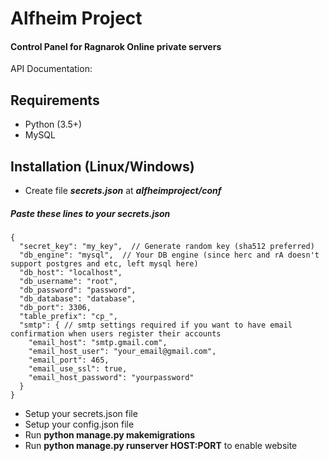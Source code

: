 # Alfheim Project
#### Control Panel for Ragnarok Online private servers

API Documentation: 

## Requirements
* Python (3.5+)
* MySQL

## Installation (Linux/Windows)
* Create file _**secrets.json**_ at _**alfheimproject/conf**_
##### Paste these lines to your secrets.json
```
{
  "secret_key": "my_key",  // Generate random key (sha512 preferred)
  "db_engine": "mysql",  // Your DB engine (since herc and rA doesn't support postgres and etc, left mysql here)
  "db_host": "localhost",
  "db_username": "root",
  "db_password": "password",
  "db_database": "database",
  "db_port": 3306,
  "table_prefix": "cp_",
  "smtp": { // smtp settings required if you want to have email confirmation when users register their accounts
    "email_host": "smtp.gmail.com",
    "email_host_user": "your_email@gmail.com",
    "email_port": 465,
    "email_use_ssl": true,
    "email_host_password": "yourpassword"
  }
}
```
* Setup your secrets.json file
* Setup your config.json file
* Run **python manage.py makemigrations**
* Run **python manage.py runserver HOST:PORT** to enable website
